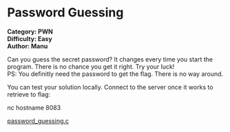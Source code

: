 # Password Guessing

**Category: PWN <br>
Difficulty: Easy <br>
Author: Manu**

Can you guess the secret password? It changes every time you start the program. There is no chance you get it right. Try your luck! <br>
PS: You definitly need the password to get the flag. There is no way around.

You can test your solution locally. Connect to the server once it works to retrieve to flag:

nc hostname 8083

[password_guessing.c](password_guessing.c)
